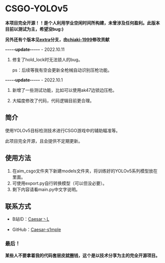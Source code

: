 # CSGO-YOLOv5

**本项目完全开源！！是个人利用学业空闲时间所构建，未曾涉及任何盈利。此版本目前以测试为主，希望没bug:)**

**另外还有个版本见[extra](https://github.com/Caesar-s1mple/csgo-yolov5-6.2/tree/extra)分支，由[chiaki-1999](https://github.com/chiaki-1999)修改贡献**

****-----update-----****		- 2022.10.11

1. 修复了hold_lock时无法锁人的bug。

   ps：后续等我有空会更新全枪械自动识别压枪功能。

****-----update-----****		- 2022.10.1

1. 新增了一些测试功能，比如可以使用ak47边锁边压枪。

2. 大幅度修改了代码，代码逻辑目前更合理。

## 简介

使用YOLOv5目标检测技术进行CSGO游戏中的辅助瞄准等。

此项目完全开源，且会提供不定期更新。

## 使用方法

1. 在aim_csgo文件夹下新建models文件夹，将训练好的YOLOv5系列模型放在里面。
2. 可使用export.py自行转换模型（可以但没必要）。
3. 剩下内容请看main.py中文字说明。

## 联系方式

- B站ID：[Caesar丶L](https://space.bilibili.com/14796576)

- GitHub：[Caesar-s1mple](https://github.com/Caesar-s1mple)

  

### 最后！

**某些人不要拿着我的代码套层皮就圈钱，这个是以技术分享为主的完全开源项目。**

